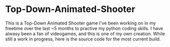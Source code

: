 # Top-Down-Animated-Shooter
This is a Top-Down Animated Shooter game I've been working on in my freetime over the last ~5 months to practive my python coding skills. I have alwasy been a fan of videogames, and this is one of my own creation. While still a work in progress, here is the source code for the most current build.
